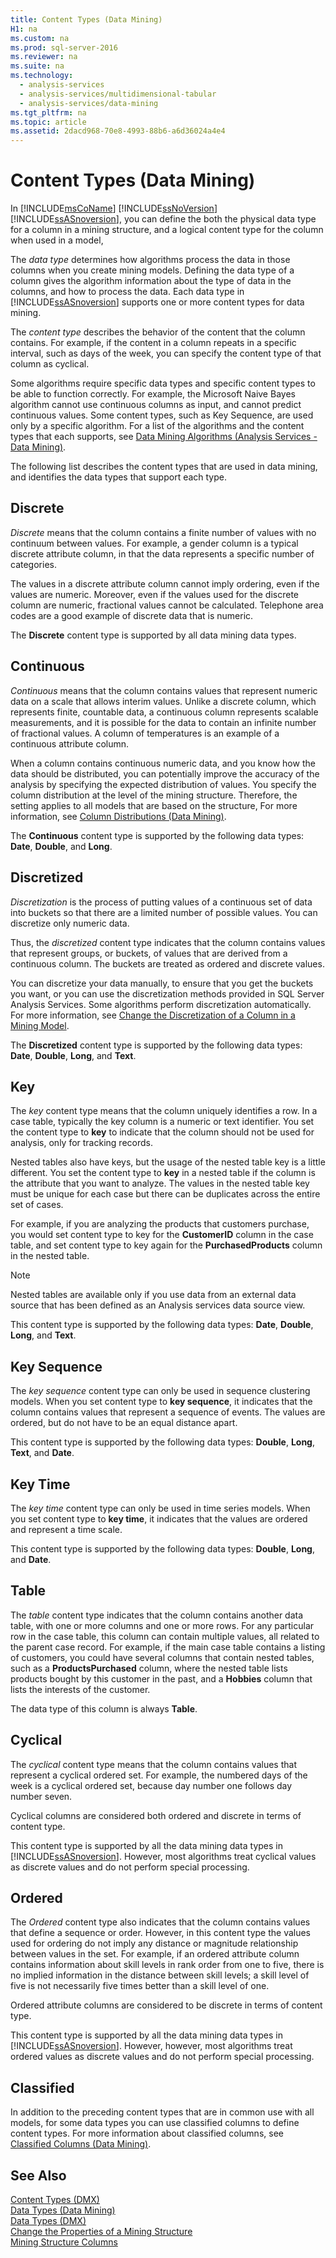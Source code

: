 ```yaml
---
title: Content Types (Data Mining)
H1: na
ms.custom: na
ms.prod: sql-server-2016
ms.reviewer: na
ms.suite: na
ms.technology: 
  - analysis-services
  - analysis-services/multidimensional-tabular
  - analysis-services/data-mining
ms.tgt_pltfrm: na
ms.topic: article
ms.assetid: 2dacd968-70e8-4993-88b6-a6d36024a4e4
---
```

# Content Types (Data Mining)
  In [!INCLUDE[msCoName](../../Topics/TopicNameContainA/includes/msCoName_md.md)] [!INCLUDE[ssNoVersion](../../Topics/TopicNameContainA/includes/ssNoVersion_md.md)] [!INCLUDE[ssASnoversion](../../Topics/TopicNameContainA/includes/ssASnoversion_md.md)], you can define the both the physical data type for a column in a mining structure, and a logical content type for the column when used in a model,  
  
 The *data type* determines how algorithms process the data in those columns when you create mining models. Defining the data type of a column gives the algorithm information about the type of data in the columns, and how to process the data. Each data type in [!INCLUDE[ssASnoversion](../../Topics/TopicNameContainA/includes/ssASnoversion_md.md)] supports one or more content types for data mining.  
  
 The *content type* describes the behavior of the content that the column contains. For example, if the content in a column repeats in a specific interval, such as days of the week, you can specify the content type of that column as cyclical.  
  
 Some algorithms require specific data types and specific content types to be able to function correctly. For example, the Microsoft Naive Bayes algorithm cannot use continuous columns as input, and cannot predict continuous values. Some content types, such as Key Sequence, are used only by a specific algorithm. For a list of the algorithms and the content types that each supports, see [Data Mining Algorithms &#40;Analysis Services - Data Mining&#41;](../../Topics/TopicNameNotContainA/Data-Mining-Algorithms--Analysis-Services---Data-Mining-.md).  
  
 The following list describes the content types that are used in data mining, and identifies the data types that support each type.  
  
## Discrete  
 *Discrete* means that the column contains a finite number of values with no continuum between values. For example, a gender column is a typical discrete attribute column, in that the data represents a specific number of categories.  
  
 The values in a discrete attribute column cannot imply ordering, even if the values are numeric. Moreover, even if the values used for the discrete column are numeric, fractional values cannot be calculated. Telephone area codes are a good example of discrete data that is numeric.  
  
 The **Discrete** content type is supported by all data mining data types.  
  
## Continuous  
 *Continuous* means that the column contains values that represent numeric data on a scale that allows interim values. Unlike a discrete column, which represents finite, countable data, a continuous column represents scalable measurements, and it is possible for the data to contain an infinite number of fractional values. A column of temperatures is an example of a continuous attribute column.  
  
 When a column contains continuous numeric data, and you know how the data should be distributed, you can potentially improve the accuracy of the analysis by specifying the expected distribution of values. You specify the column distribution at the level of the mining structure. Therefore, the setting applies to all models that are based on the structure, For more information, see [Column Distributions &#40;Data Mining&#41;](../../Topics/TopicNameNotContainA/Column-Distributions--Data-Mining-.md).  
  
 The **Continuous** content type is supported by the following data types: **Date**, **Double**, and **Long**.  
  
## Discretized  
 *Discretization* is the process of putting values of a continuous set of data into buckets so that there are a limited number of possible values. You can discretize only numeric data.  
  
 Thus, the *discretized* content type indicates that the column contains values that represent groups, or buckets, of values that are derived from a continuous column. The buckets are treated as ordered and discrete values.  
  
 You can discretize your data manually, to ensure that you get the buckets you want, or you can use the discretization methods provided in SQL Server Analysis Services. Some algorithms perform discretization automatically. For more information, see [Change the Discretization of a Column in a Mining Model](../../Topics/TopicNameContainA/Change-the-Discretization-of-a-Column-in-a-Mining-Model.md).  
  
 The **Discretized** content type is supported by the following data types: **Date**, **Double**, **Long**, and **Text**.  
  
## Key  
 The *key* content type means that the column uniquely identifies a row. In a case table, typically the key column is a numeric or text identifier. You set the content type to **key** to indicate that the column should not be used for analysis, only for tracking records.  
  
 Nested tables also have keys, but the usage of the nested table key is a little different. You set the content type to **key** in a nested table if the column is the attribute that you want to analyze. The values in the nested table key must be unique for each case but there can be duplicates across the entire set of cases.  
  
 For example, if you are analyzing the products that customers purchase, you would set content type to key for the **CustomerID** column in the case table, and set content type to key again for the **PurchasedProducts** column in the nested table.  
  
> [!NOTE]  
>  Nested tables are available only if you use data from an external data source that has been defined as an Analysis services data source view.  
  
 This content type is supported by the following data types: **Date**, **Double**, **Long**, and **Text**.  
  
## Key Sequence  
 The *key sequence* content type can only be used in sequence clustering models. When you set content type to **key sequence**, it indicates that the column contains values that represent a sequence of events. The values are ordered, but do not have to be an equal distance apart.  
  
 This content type is supported by the following data types: **Double**, **Long**, **Text**, and **Date**.  
  
## Key Time  
 The *key time* content type can only be used in time series models. When you set content type to **key time**, it indicates that the values are ordered and represent a time scale.  
  
 This content type is supported by the following data types: **Double**, **Long**, and **Date**.  
  
## Table  
 The *table* content type indicates that the column contains another data table, with one or more columns and one or more rows. For any particular row in the case table, this column can contain multiple values, all related to the parent case record. For example, if the main case table contains a listing of customers, you could have several columns that contain nested tables, such as a **ProductsPurchased** column, where the nested table lists products bought by this customer in the past, and a **Hobbies** column that lists the interests of the customer.  
  
 The data type of this column is always **Table**.  
  
## Cyclical  
 The *cyclical* content type means that the column contains values that represent a cyclical ordered set. For example, the numbered days of the week is a cyclical ordered set, because day number one follows day number seven.  
  
 Cyclical columns are considered both ordered and discrete in terms of content type.  
  
 This content type is supported by all the data mining data types in [!INCLUDE[ssASnoversion](../../Topics/TopicNameContainA/includes/ssASnoversion_md.md)]. However, most algorithms treat cyclical values as discrete values and do not perform special processing.  
  
## Ordered  
 The *Ordered* content type also indicates that the column contains values that define a sequence or order. However, in this content type the values used for ordering do not imply any distance or magnitude relationship between values in the set. For example, if an ordered attribute column contains information about skill levels in rank order from one to five, there is no implied information in the distance between skill levels; a skill level of five is not necessarily five times better than a skill level of one.  
  
 Ordered attribute columns are considered to be discrete in terms of content type.  
  
 This content type is supported by all the data mining data types in [!INCLUDE[ssASnoversion](../../Topics/TopicNameContainA/includes/ssASnoversion_md.md)]. However, however, most algorithms treat ordered values as discrete values and do not perform special processing.  
  
## Classified  
 In addition to the preceding content types that are in common use with all models, for some data types you can use classified columns to define content types. For more information about classified columns, see [Classified Columns &#40;Data Mining&#41;](../../Topics/TopicNameNotContainA/Classified-Columns--Data-Mining-.md).  
  
## See Also  
 [Content Types &#40;DMX&#41;](../Topic/Content%20Types%20\(DMX\).md)   
 [Data Types &#40;Data Mining&#41;](../../Topics/TopicNameNotContainA/Data-Types--Data-Mining-.md)   
 [Data Types &#40;DMX&#41;](../Topic/Data%20Types%20\(DMX\).md)   
 [Change the Properties of a Mining Structure](../../Topics/TopicNameContainA/Change-the-Properties-of-a-Mining-Structure.md)   
 [Mining Structure Columns](../../Topics/TopicNameNotContainA/Mining-Structure-Columns.md)  
  
  